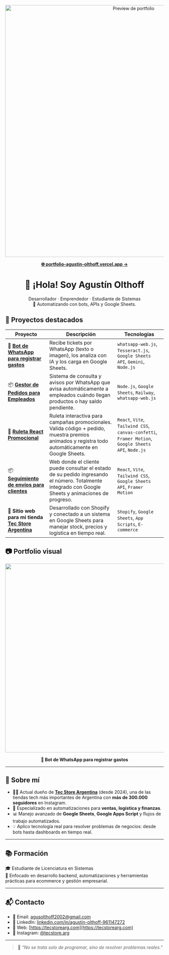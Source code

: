 <p align="center">
  <a href="https://portfolio-agustin-olthoff.vercel.app/" target="_blank">
    <img src="https://portfolio-agustin-olthoff.vercel.app/preview.png" alt="Preview de portfolio" width="800"/>
  </a>
</p>

<p align="center">
  <a href="https://portfolio-agustin-olthoff.vercel.app/" target="_blank"><strong>🌐 portfolio-agustin-olthoff.vercel.app →</strong></a>
</p>

<h1 align="center">👋 ¡Hola! Soy Agustín Olthoff</h1>

<p align="center">
  Desarrollador · Emprendedor · Estudiante de Sistemas <br>
  🎯 Automatizando con bots, APIs y Google Sheets.
</p>

## 🚀 Proyectos destacados

| Proyecto | Descripción | Tecnologías |
|----------|-------------|-------------|
| 🧾 [**Bot de WhatsApp para registrar gastos**](https://github.com/auwus21/whatsapp-ticket-bot) | Recibe tickets por WhatsApp (texto o imagen), los analiza con IA y los carga en Google Sheets. | `whatsapp-web.js`, `Tesseract.js`, `Google Sheets API`, `Gemini`, `Node.js` |
| 📦 [**Gestor de Pedidos para Empleados**](https://github.com/auwus21/whatsapp-pedidos-empleados) | Sistema de consulta y avisos por WhatsApp que avisa automáticamente a empleados cuándo llegan productos o hay saldo pendiente. | `Node.js`, `Google Sheets`, `Railway`, `whatsapp-web.js` |
| 🎰 [**Ruleta React Promocional**](https://github.com/auwus21/ruleta-promocional-react) | Ruleta interactiva para campañas promocionales. Valida código + pedido, muestra premios animados y registra todo automáticamente en Google Sheets. | `React`, `Vite`, `Tailwind CSS`, `canvas-confetti`, `Framer Motion`, `Google Sheets API`, `Node.js` |
| 📦 [**Seguimiento de envíos para clientes**](https://github.com/auwus21/tracking-tecstore-md) | Web donde el cliente puede consultar el estado de su pedido ingresando el número. Totalmente integrado con Google Sheets y animaciones de progreso. | `React`, `Vite`, `Tailwind CSS`, `Google Sheets API`, `Framer Motion` |
| 🛒 **Sitio web para mi tienda [Tec Store Argentina](https://tecstorearg.com/)** | Desarrollado con Shopify y conectado a un sistema en Google Sheets para manejar stock, precios y logística en tiempo real. | `Shopify`, `Google Sheets`, `App Scripts`, `E-commerce` |



## 📷 Portfolio visual

<p align="center">
  <img src="./images/bot-ticket-wsp-demo-optimized.gif" width="600"/>
</p>

<p align="center"><strong>🧾 Bot de WhatsApp para registrar gastos</strong></p>


---

## 🧠 Sobre mí

- 👨‍💼 Actual dueño de [**Tec Store Argentina**](https://www.instagram.com/tecstore.arg/) (desde 2024), una de las tiendas tech más importantes de Argentina con **más de 300.000 seguidores** en Instagram.
- 🧾 Especializado en automatizaciones para **ventas, logística y finanzas**.
- 📊 Manejo avanzado de **Google Sheets**, **Google Apps Script** y flujos de trabajo automatizados.
- 💡 Aplico tecnología real para resolver problemas de negocios: desde bots hasta dashboards en tiempo real.

---

## 📚 Formación

🎓 Estudiante de Licenciatura en Sistemas  
📌 Enfocado en desarrollo backend, automatizaciones y herramientas prácticas para ecommerce y gestión empresarial.

---

## 📬 Contacto

- 📧 Email: agusolthoff2002@gmail.com  
- 💼 LinkedIn: [linkedin.com/in/agustin-olthoff-961147272](https://www.linkedin.com/in/agustin-olthoff-961147272/)  
- 🛒 Web: [https://tecstorearg.com](https://tecstorearg.com)  
- 📱 Instagram: [@tecstore.arg](https://www.instagram.com/tecstore.arg/)

---

> 💬 *“No se trata solo de programar, sino de resolver problemas reales.”*


